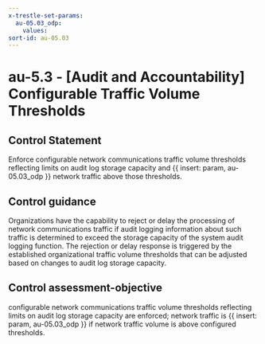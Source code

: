 ```yaml
---
x-trestle-set-params:
  au-05.03_odp:
    values:
sort-id: au-05.03
---
```


# au-5.3 - \[Audit and Accountability\] Configurable Traffic Volume Thresholds

## Control Statement

Enforce configurable network communications traffic volume thresholds reflecting limits on audit log storage capacity and {{ insert: param, au-05.03_odp }} network traffic above those thresholds.

## Control guidance

Organizations have the capability to reject or delay the processing of network communications traffic if audit logging information about such traffic is determined to exceed the storage capacity of the system audit logging function. The rejection or delay response is triggered by the established organizational traffic volume thresholds that can be adjusted based on changes to audit log storage capacity.

## Control assessment-objective

configurable network communications traffic volume thresholds reflecting limits on audit log storage capacity are enforced;
network traffic is {{ insert: param, au-05.03_odp }} if network traffic volume is above configured thresholds.

